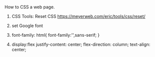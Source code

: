How to CSS a web page.

1. CSS Tools: Reset CSS
   https://meyerweb.com/eric/tools/css/reset/

2. set Google font

3. font-family:
   html{
   font-family:'',sans-serif;
   }

4. display:flex
   justify-content: center;
   flex-direction: column;
   text-align: center;
